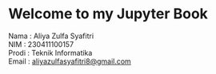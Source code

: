 # Welcome to my Jupyter Book

Nama  : Aliya Zulfa Syafitri <br>
NIM   : 230411100157 <br>
Prodi : Teknik Informatika <br>
Email : aliyazulfasyafitri8@gmail.com
